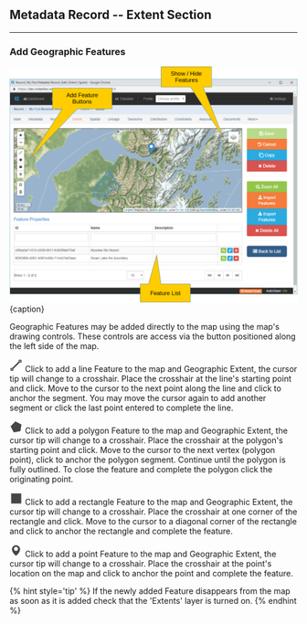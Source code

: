 ## Metadata Record -- Extent Section
---
### Add Geographic Features
 
![Geographic Extent Features Edit Window](/assets/reference/edit-objects/metadata/extent/features-add.png){caption}

Geographic <span class="md-panel">Features</span> may be added directly to the map using the map's drawing controls.  These controls are access via the button positioned along the left side of the map.  

![Add line to map](/assets/reference/edit-objects/metadata/extent/map-line.png) Click to add a line <span class="md-panel">Feature</span> to the map and <span class="md-panel">Geographic Extent</span>, the cursor tip will change to a crosshair.  Place the crosshair at the line's starting point and click.  Move to the cursor to the next point along the line and click to anchor the segment.  You may move the cursor again to add another segment or click the last point entered to complete the line.

![Add polygon to map](/assets/reference/edit-objects/metadata/extent/map-polygon.png) Click to add a polygon <span class="md-panel">Feature</span> to the map and <span class="md-panel">Geographic Extent</span>, the cursor tip will change to a crosshair.  Place the crosshair at the polygon's starting point and click.  Move to the cursor to the next vertex (polygon point), click to anchor the polygon segment.  Continue until the polygon is fully outlined.  To close the feature and complete the polygon click the originating point.

![Add rectangle to map](/assets/reference/edit-objects/metadata/extent/map-rectangle.png) Click to add a rectangle <span class="md-panel">Feature</span> to the map and <span class="md-panel">Geographic Extent</span>, the cursor tip will change to a crosshair.  Place the crosshair at one corner of the rectangle and click.  Move to the cursor to a diagonal corner of the rectangle and click to anchor the rectangle and complete the feature.

![Add point to map](/assets/reference/edit-objects/metadata/extent/map-point.png) Click to add a point <span class="md-panel">Feature</span> to the map and <span class="md-panel">Geographic Extent</span>, the cursor tip will change to a crosshair.  Place the crosshair at the point's location on the map and click to anchor the point and complete the feature.

{% hint style='tip' %}
  If the newly added <span class="md-panel">Feature</span> disappears from the map as soon as it is added check that the 'Extents' layer is turned on. 
{% endhint %}